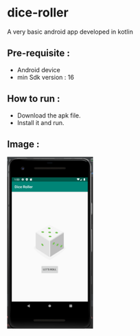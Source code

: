 # dice-roller
A very basic android app developed in kotlin

## Pre-requisite : 
* Android device
* min Sdk version : 16
## How to run : 
* Download the apk file.
* Install it and run.
## Image :
<img src="/app-release/image.png" height=400 width=200>
